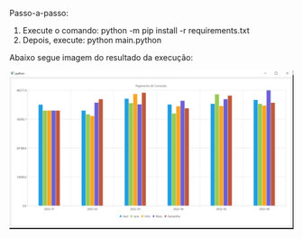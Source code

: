 Passo-a-passo:

1. Execute o comando: python -m pip install -r requirements.txt
2. Depois, execute: python main.python

Abaixo segue imagem do resultado da execução:

![alt text](imagem.png)